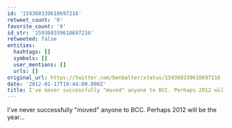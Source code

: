 ```yaml
---
id: '159360339618697216'
retweet_count: '0'
favorite_count: '0'
id_str: '159360339618697216'
retweeted: false
entities:
  hashtags: []
  symbols: []
  user_mentions: []
  urls: []
original_url: https://twitter.com/benbalter/status/159360339618697216
date: '2012-01-17T19:44:00.000Z'
title: I've never successfully "moved" anyone to BCC. Perhaps 2012 will be the year…
---
```


I've never successfully "moved" anyone to BCC. Perhaps 2012 will be the year…